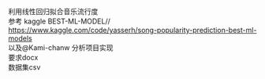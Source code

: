利用线性回归拟合音乐流行度  
参考 kaggle BEST-ML-MODEL// https://www.kaggle.com/code/yasserh/song-popularity-prediction-best-ml-models  
以及@Kami-chanw 
分析项目实现  
要求docx  
数据集csv  

